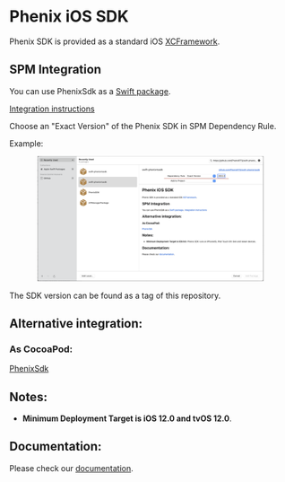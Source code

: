 # Phenix iOS SDK

Phenix SDK is provided as a standard iOS [XCFramework](https://help.apple.com/xcode/mac/11.4/#/dev6f6ac218b).

## SPM Integration

You can use PhenixSdk as a [Swift package](https://github.com/PhenixRTS/swift-phenixrtssdk.git).

[Integration instructions](https://developer.apple.com/documentation/xcode/adding-package-dependencies-to-your-app)

Choose an "Exact Version" of the Phenix SDK in SPM Dependency Rule.

Example:
<p align="center">
  <img alt="SPM Integration example" src="docs/spm_example.png" width="80%">
</p>

The SDK version can be found as a tag of this repository.

## Alternative integration:

### As CocoaPod:

[PhenixSdk](https://github.com/PhenixRTS/CocoaPodsSpecs)

## Notes:
* **Minimum Deployment Target is iOS 12.0 and tvOS 12.0**.

## Documentation:

Please check our [documentation](https://phenixrts.com/docs/ios/).
